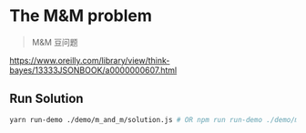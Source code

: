 # The M&M problem

> M&M 豆问题

<https://www.oreilly.com/library/view/think-bayes/13333JSONBOOK/a0000000607.html>

## Run Solution

```bash
yarn run-demo ./demo/m_and_m/solution.js # OR npm run run-demo ./demo/m_and_m/solution.js
```
